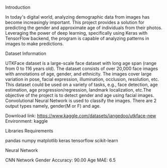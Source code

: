 Introduction

In today's digital world, analyzing demographic data from images has become increasingly important. This project provides a solution for predicting the gender and approximate age of individuals from their photos. Leveraging the power of deep learning, specifically using Keras with TensorFlow backend, the program is capable of analyzing patterns in images to make predictions.

Dataset Information

UTKFace dataset is a large-scale face dataset with long age span (range from 0 to 116 years old). The dataset consists of over 20,000 face images with annotations of age, gender, and ethnicity. The images cover large variation in pose, facial expression, illumination, occlusion, resolution, etc. This dataset could be used on a variety of tasks, e.g., face detection, age estimation, age progression/regression, landmark localization, etc.The objective of the project is to detect gender and age using facial images. Convolutional Neural Network is used to classify the images. There are 2 output types namely, gender(M or F) and age.

Download link: https://www.kaggle.com/datasets/jangedoo/utkface-new Environment: kaggle

Libraries Requirements

pandas numpy matplotlib keras tensorflow scikit-learn

Neural Network

CNN Network Gender Accuracy: 90.00 Age MAE: 6.5

